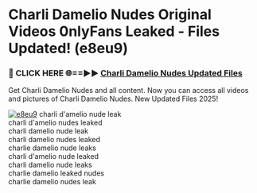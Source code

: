 # Charli Damelio Nudes Original Videos 0nlyFans Leaked - Files Updated! (e8eu9)

<h3>🔴 CLICK HERE 🌐==►► <a href="https://tinyurl.com/5h6xmrr3" rel="nofollow">Charli Damelio Nudes Updated Files</a></h3>

Get Charli Damelio Nudes and all content. Now you can access all videos and pictures of Charli Damelio Nudes. New Updated Files 2025!

[![e8eu9](https://i.imgur.com/KVD873Z.gif)](https://tinyurl.com/5h6xmrr3)
charli d'amelio nude leak<br>
charli d'amelio nudes leaked<br>
charli damelio nude leak<br>
charli damelio nudes leaked<br>
charlie damelio nude leaks<br>
charli d'amelio nude leaked<br>
charli damelio nude leaks<br>
charlie damelio leaked nudes<br>
charlie damelio nudes leak